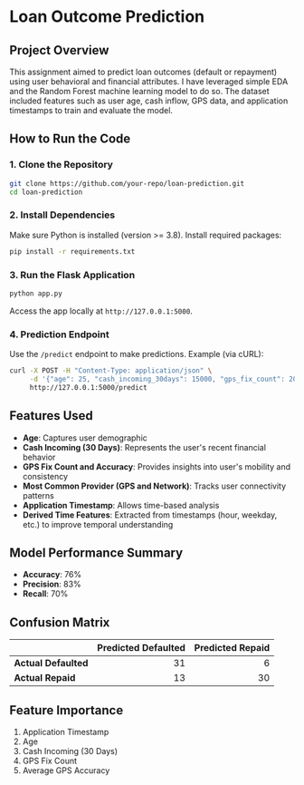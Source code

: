 # Loan Outcome Prediction

## Project Overview
This assignment aimed to predict loan outcomes (default or repayment) using user behavioral and financial attributes. I have leveraged simple EDA and the Random Forest machine learning model to do so. The dataset included features such as user age, cash inflow, GPS data, and application timestamps to train and evaluate the model.

## How to Run the Code

### 1. Clone the Repository
```bash
git clone https://github.com/your-repo/loan-prediction.git
cd loan-prediction
```

### 2. Install Dependencies
Make sure Python is installed (version >= 3.8). Install required packages:
```bash
pip install -r requirements.txt
```

### 3. Run the Flask Application
```bash
python app.py
```
Access the app locally at `http://127.0.0.1:5000`.

### 4. Prediction Endpoint
Use the `/predict` endpoint to make predictions. Example (via cURL):
```bash
curl -X POST -H "Content-Type: application/json" \
     -d '{"age": 25, "cash_incoming_30days": 15000, "gps_fix_count": 200}' \
     http://127.0.0.1:5000/predict
```

## Features Used
- **Age**: Captures user demographic
- **Cash Incoming (30 Days)**: Represents the user's recent financial behavior
- **GPS Fix Count and Accuracy**: Provides insights into user's mobility and consistency
- **Most Common Provider (GPS and Network)**: Tracks user connectivity patterns
- **Application Timestamp**: Allows time-based analysis
- **Derived Time Features**: Extracted from timestamps (hour, weekday, etc.) to improve temporal understanding

## Model Performance Summary
- **Accuracy**: 76%
- **Precision**: 83%
- **Recall**: 70%

## Confusion Matrix
|                    | Predicted Defaulted | Predicted Repaid |
|--------------------|-------------------:|------------------:|
| **Actual Defaulted** |                  31 |               6 |
| **Actual Repaid**    |                  13 |               30 |

## Feature Importance
1. Application Timestamp
2. Age
3. Cash Incoming (30 Days)
4. GPS Fix Count
5. Average GPS Accuracy
